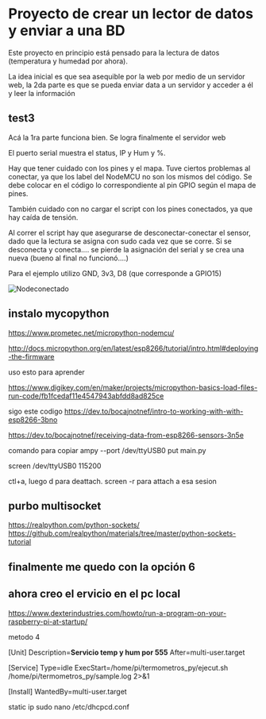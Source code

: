 # Proyecto de crear un lector de datos y enviar a una BD


Este proyecto en principio está pensado para la lectura de datos (temperatura y humedad por ahora). 


La idea inicial es que sea asequible por la web por medio de un servidor web, la 2da parte es que se pueda enviar data a un servidor y acceder a él y leer la información

## test3
Acá la 1ra parte funciona bien.
Se logra finalmente el servidor web

El puerto serial muestra el status, IP y Hum y %.

Hay que tener cuidado con los pines y el mapa. Tuve ciertos problemas al conectar, ya que los label del NodeMCU no son los mismos del código. Se debe colocar en el código lo correspondiente al pin GPIO según el mapa de pines.

También cuidado con no cargar el script con los pines conectados, ya que hay caída de tensión.

Al correr el script hay que asegurarse de desconectar-conectar el sensor, dado que la lectura se asigna con sudo cada vez que se corre. Si se desconecta y conecta.... se pierde la asignación del serial y se crea una nueva (bueno al final no funcionó....)

Para el ejemplo utilizo GND, 3v3, D8 (que corresponde a GPIO15)

![Nodeconectado]('./test3/Node_conectado.jpg')


## instalo mycopython

https://www.prometec.net/micropython-nodemcu/

http://docs.micropython.org/en/latest/esp8266/tutorial/intro.html#deploying-the-firmware


uso esto para aprender

https://www.digikey.com/en/maker/projects/micropython-basics-load-files-run-code/fb1fcedaf11e4547943abfdd8ad825ce

sigo este codigo
https://dev.to/bocajnotnef/intro-to-working-with-with-esp8266-3bno

https://dev.to/bocajnotnef/receiving-data-from-esp8266-sensors-3n5e

comando para copiar
ampy --port /dev/ttyUSB0 put main.py

screen /dev/ttyUSB0 115200

ctl+a, luego d para deattach.
screen -r para attach a esa sesion

## purbo multisocket
https://realpython.com/python-sockets/
https://github.com/realpython/materials/tree/master/python-sockets-tutorial



## finalmente me quedo con la opción 6


## ahora creo el ervicio en el pc local

https://www.dexterindustries.com/howto/run-a-program-on-your-raspberry-pi-at-startup/

metodo 4


[Unit]
Description=**Servicio temp y hum por 555**
After=multi-user.target

[Service]
Type=idle
ExecStart=/home/pi/termometros_py/ejecut.sh /home/pi/termometros_py/sample.log 2>&1


[Install]
WantedBy=multi-user.target

static ip
sudo nano /etc/dhcpcd.conf


